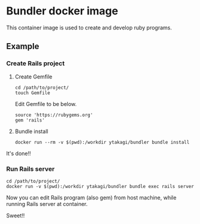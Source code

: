 # Bundler docker image
This container image is used to create and develop ruby programs.

## Example

### Create Rails project

1. Create Gemfile

    ``` shellsession
    cd /path/to/project/
    touch Gemfile
    ```

    Edit Gemfile to be below.

    ``` Gemfile
    source 'https://rubygems.org'
    gem 'rails'
    ```

2. Bundle install

    ``` shellsession
    docker run --rm -v $(pwd):/workdir ytakagi/bundler bundle install
    ```

It's done!!

### Run Rails server

``` shellsession
cd /path/to/project/
docker run -v $(pwd):/workdir ytakagi/bundler bundle exec rails server
```

Now you can edit Rails program (also gem) from host machine, while running Rails server at container.

Sweet!!
